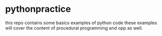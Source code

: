 # pythonpractice
this repo contains some basics examples of python code
these examples will cover the content of procedural programming and opp as well.
